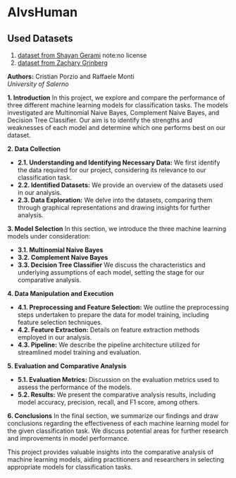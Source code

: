 # AIvsHuman

## Used Datasets
1. [dataset from Shayan Gerami](https://www.kaggle.com/datasets/shanegerami/ai-vs-human-text) note:no license
2. [dataset from Zachary Grinberg](https://www.kaggle.com/datasets/starblasters8/human-vs-llm-text-corpus/data?select=prompts.csv)

**Authors:** Cristian Porzio and Raffaele Monti  
*University of Salerno*

**1. Introduction**
In this project, we explore and compare the performance of three different machine learning models for classification tasks. The models investigated are Multinomial Naive Bayes, Complement Naive Bayes, and Decision Tree Classifier. Our aim is to identify the strengths and weaknesses of each model and determine which one performs best on our dataset.

**2. Data Collection**
- **2.1. Understanding and Identifying Necessary Data:** We first identify the data required for our project, considering its relevance to our classification task.
- **2.2. Identified Datasets:** We provide an overview of the datasets used in our analysis.
- **2.3. Data Exploration:** We delve into the datasets, comparing them through graphical representations and drawing insights for further analysis.

**3. Model Selection**
In this section, we introduce the three machine learning models under consideration:
- **3.1. Multinomial Naive Bayes**
- **3.2. Complement Naive Bayes**
- **3.3. Decision Tree Classifier**
We discuss the characteristics and underlying assumptions of each model, setting the stage for our comparative analysis.

**4. Data Manipulation and Execution**
- **4.1. Preprocessing and Feature Selection:** We outline the preprocessing steps undertaken to prepare the data for model training, including feature selection techniques.
- **4.2. Feature Extraction:** Details on feature extraction methods employed in our analysis.
- **4.3. Pipeline:** We describe the pipeline architecture utilized for streamlined model training and evaluation.

**5. Evaluation and Comparative Analysis**
- **5.1. Evaluation Metrics:** Discussion on the evaluation metrics used to assess the performance of the models.
- **5.2. Results:** We present the comparative analysis results, including model accuracy, precision, recall, and F1 score, among others.

**6. Conclusions**
In the final section, we summarize our findings and draw conclusions regarding the effectiveness of each machine learning model for the given classification task. We discuss potential areas for further research and improvements in model performance.

This project provides valuable insights into the comparative analysis of machine learning models, aiding practitioners and researchers in selecting appropriate models for classification tasks.
